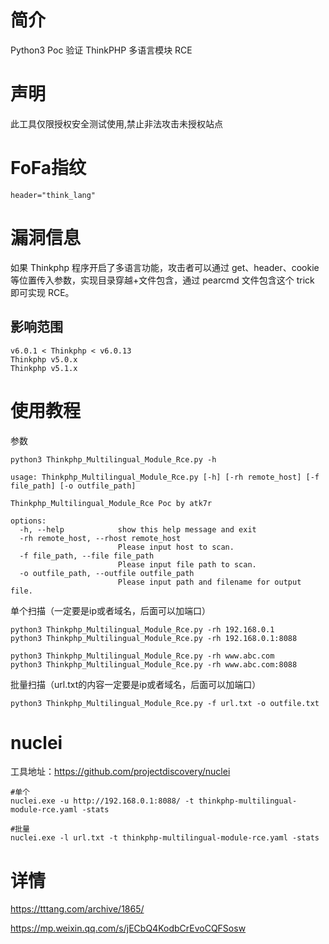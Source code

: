 # 简介
Python3 Poc 验证 ThinkPHP 多语言模块 RCE

# 声明
此工具仅限授权安全测试使用,禁止非法攻击未授权站点

# FoFa指纹

```
header="think_lang"
```

# 漏洞信息

如果 Thinkphp 程序开启了多语言功能，攻击者可以通过 get、header、cookie 等位置传入参数，实现目录穿越+文件包含，通过 pearcmd 文件包含这个 trick 即可实现 RCE。

## 影响范围

```
v6.0.1 < Thinkphp < v6.0.13
Thinkphp v5.0.x
Thinkphp v5.1.x
```

# 使用教程

参数

```
python3 Thinkphp_Multilingual_Module_Rce.py -h

usage: Thinkphp_Multilingual_Module_Rce.py [-h] [-rh remote_host] [-f file_path] [-o outfile_path]

Thinkphp_Multilingual_Module_Rce Poc by atk7r

options:
  -h, --help            show this help message and exit
  -rh remote_host, --rhost remote_host
                        Please input host to scan.
  -f file_path, --file file_path
                        Please input file path to scan.
  -o outfile_path, --outfile outfile_path
                        Please input path and filename for output file.

```

单个扫描（一定要是ip或者域名，后面可以加端口）

```
python3 Thinkphp_Multilingual_Module_Rce.py -rh 192.168.0.1
python3 Thinkphp_Multilingual_Module_Rce.py -rh 192.168.0.1:8088

python3 Thinkphp_Multilingual_Module_Rce.py -rh www.abc.com
python3 Thinkphp_Multilingual_Module_Rce.py -rh www.abc.com:8088
```

批量扫描（url.txt的内容一定要是ip或者域名，后面可以加端口）

```
python3 Thinkphp_Multilingual_Module_Rce.py -f url.txt -o outfile.txt
```

# nuclei

工具地址：https://github.com/projectdiscovery/nuclei

```
#单个
nuclei.exe -u http://192.168.0.1:8088/ -t thinkphp-multilingual-module-rce.yaml -stats

#批量
nuclei.exe -l url.txt -t thinkphp-multilingual-module-rce.yaml -stats
```

# 详情

https://tttang.com/archive/1865/

https://mp.weixin.qq.com/s/jECbQ4KodbCrEvoCQFSosw
